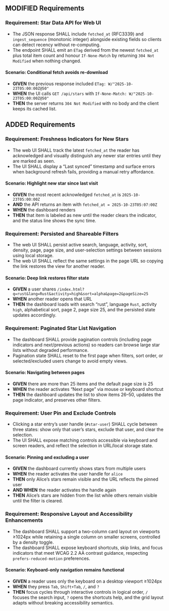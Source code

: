 ## MODIFIED Requirements
### Requirement: Star Data API for Web UI
- The JSON response SHALL include `fetched_at` (RFC3339) and `ingest_sequence` (monotonic integer) alongside existing fields so clients can detect recency without re-computing.
- The endpoint SHALL emit an `ETag` derived from the newest `fetched_at` plus total item count and honour `If-None-Match` by returning `304 Not Modified` when nothing changed.

#### Scenario: Conditional fetch avoids re-download
- **GIVEN** the previous response included `ETag: W/"2025-10-23T05:00:00Z@50"`
- **WHEN** the UI calls `GET /api/stars` with `If-None-Match: W/"2025-10-23T05:00:00Z@50"`
- **THEN** the server returns `304 Not Modified` with no body and the client keeps its cached list.

## ADDED Requirements
### Requirement: Freshness Indicators for New Stars
- The web UI SHALL track the latest `fetched_at` the reader has acknowledged and visually distinguish any newer star entries until they are marked as seen.
- The UI SHALL display a “Last synced” timestamp and surface errors when background refresh fails, providing a manual retry affordance.

#### Scenario: Highlight new star since last visit
- **GIVEN** the most recent acknowledged `fetched_at` is `2025-10-23T05:00:00Z`
- **AND** the API returns an item with `fetched_at = 2025-10-23T05:07:00Z`
- **WHEN** the dashboard renders
- **THEN** that item is labeled as new until the reader clears the indicator, and the status line shows the sync time.

### Requirement: Persisted and Shareable Filters
- The web UI SHALL persist active search, language, activity, sort, density, page, page size, and user-selection settings between sessions using local storage.
- The web UI SHALL reflect the same settings in the page URL so copying the link restores the view for another reader.

#### Scenario: Deep link restores filter state
- **GIVEN** a user shares `/index.html?q=rust&lang=Rust&activity=high&sort=alpha&page=2&pageSize=25`
- **WHEN** another reader opens that URL
- **THEN** the dashboard loads with search “rust”, language `Rust`, activity `high`, alphabetical sort, page 2, page size 25, and the persisted state updates accordingly.

### Requirement: Paginated Star List Navigation
- The dashboard SHALL provide pagination controls (including page indicators and next/previous actions) so readers can browse large star lists without degraded performance.
- Pagination state SHALL reset to the first page when filters, sort order, or selected/excluded users change to avoid empty views.

#### Scenario: Navigating between pages
- **GIVEN** there are more than 25 items and the default page size is 25
- **WHEN** the reader activates “Next page” via mouse or keyboard shortcut
- **THEN** the dashboard updates the list to show items 26–50, updates the page indicator, and preserves other filters.

### Requirement: User Pin and Exclude Controls
- Clicking a star entry’s user handle (`#star-user`) SHALL cycle between three states: show only that user’s stars, exclude that user, and clear the selection.
- The UI SHALL expose matching controls accessible via keyboard and screen readers, and reflect the selection in URL/local storage state.

#### Scenario: Pinning and excluding a user
- **GIVEN** the dashboard currently shows stars from multiple users
- **WHEN** the reader activates the user handle for `alice`
- **THEN** only Alice’s stars remain visible and the URL reflects the pinned user
- **AND WHEN** the reader activates the handle again
- **THEN** Alice’s stars are hidden from the list while others remain visible until the filter is cleared.

### Requirement: Responsive Layout and Accessibility Enhancements
- The dashboard SHALL support a two-column card layout on viewports ≥1024px while retaining a single column on smaller screens, controlled by a density toggle.
- The dashboard SHALL expose keyboard shortcuts, skip links, and focus indicators that meet WCAG 2.2 AA contrast guidance, respecting `prefers-reduced-motion` preferences.

#### Scenario: Keyboard-only navigation remains functional
- **GIVEN** a reader uses only the keyboard on a desktop viewport ≥1024px
- **WHEN** they press `Tab`, `Shift+Tab`, `/`, and `?`
- **THEN** focus cycles through interactive controls in logical order, `/` focuses the search input, `?` opens the shortcuts help, and the grid layout adapts without breaking accessibility semantics.
